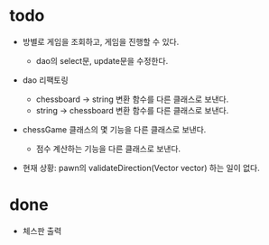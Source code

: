 # todo
- 방별로 게임을 조회하고, 게임을 진행할 수 있다.
    - dao의 select문, update문을 수정한다.
    
- dao 리팩토링
    - chessboard -> string 변환 함수를 다른 클래스로 보낸다.
    - string -> chessboard 변환 함수를 다른 클래스로 보낸다.

- chessGame 클래스의 몇 기능을 다른 클래스로 보낸다.
    - 점수 계산하는 기능을 다른 클래스로 보낸다.


- 현재 상황: pawn의 validateDirection(Vector vector) 하는 일이 없다.


# done
- 체스판 출력
